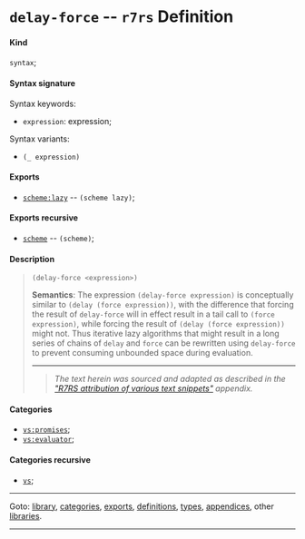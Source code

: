 

<a id='definition__r7rs__delay-force'></a>

# `delay-force` -- `r7rs` Definition


<a id='definition__r7rs__delay-force__kind'></a>

#### Kind

`syntax`;


<a id='definition__r7rs__delay-force__syntax-signature'></a>

#### Syntax signature

Syntax keywords:
 * `expression`: expression;

Syntax variants:
 * `(_ expression)`


<a id='definition__r7rs__delay-force__exports'></a>

#### Exports

 * [`scheme:lazy`](../../r7rs/exports/scheme_3a_lazy.md#export__r7rs__scheme_3a_lazy) -- `(scheme lazy)`;


<a id='definition__r7rs__delay-force__exports-recursive'></a>

#### Exports recursive

 * [`scheme`](../../r7rs/exports/scheme.md#export__r7rs__scheme) -- `(scheme)`;


<a id='definition__r7rs__delay-force__description'></a>

#### Description

> ````
> (delay-force <expression>)
> ````
> 
> 
> **Semantics**:
> The expression `(delay-force expression)` is conceptually similar to
> `(delay (force expression))`,
> with the difference that forcing the result
> of `delay-force` will in effect result in a tail call to
> `(force expression)`,
> while forcing the result of
> `(delay (force expression))`
> might not.  Thus
> iterative lazy algorithms that might result in a long series of chains of
> `delay` and `force`
> can be rewritten using `delay-force` to prevent consuming
> unbounded space during evaluation.
> 
> 
> ----
> > *The text herein was sourced and adapted as described in the ["R7RS attribution of various text snippets"](../../r7rs/appendices/attribution.md#appendix__r7rs__attribution) appendix.*


<a id='definition__r7rs__delay-force__categories'></a>

#### Categories

 * [`vs:promises`](../../r7rs/categories/vs_3a_promises.md#category__r7rs__vs_3a_promises);
 * [`vs:evaluator`](../../r7rs/categories/vs_3a_evaluator.md#category__r7rs__vs_3a_evaluator);


<a id='definition__r7rs__delay-force__categories-recursive'></a>

#### Categories recursive

 * [`vs`](../../r7rs/categories/vs.md#category__r7rs__vs);

----

Goto: [library](../../r7rs/_index.md#library__r7rs), [categories](../../r7rs/categories/_index.md#toc__r7rs__categories), [exports](../../r7rs/exports/_index.md#toc__r7rs__exports), [definitions](../../r7rs/definitions/_index.md#toc__r7rs__definitions), [types](../../r7rs/types/_index.md#toc__r7rs__types), [appendices](../../r7rs/appendices/_index.md#toc__r7rs__appendices), other [libraries](../../_libraries.md#toc__libraries).

----

